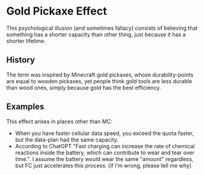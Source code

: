 # Gold Pickaxe Effect
This psychological illusion (and sometimes fallacy) consists of believing that something has a shorter capacity than other thing, just because it has a shorter lifetime.

## History
The term was inspired by Minecraft gold pickaxes, whose durability-points are equal to wooden pickaxes, yet people think gold tools are less durable than wood ones, simply because gold has the best efficiency.

## Examples
This effect arises in places other than MC:

- When you have faster cellular data speed, you exceed the quota faster, but the data-plan had the same capacity.
- According to ChatGPT "Fast charging can increase the rate of chemical reactions inside the battery, which can contribute to wear and tear over time.". I assume the battery would wear the same "amount" regardless, but FC just accelerates this process. (if I'm wrong, please tell me why)
